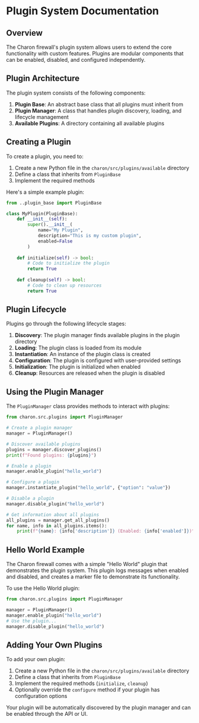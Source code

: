 # Plugin System Documentation

## Overview

The Charon firewall's plugin system allows users to extend the core functionality with custom features. Plugins are modular components that can be enabled, disabled, and configured independently.

## Plugin Architecture

The plugin system consists of the following components:

1. **Plugin Base**: An abstract base class that all plugins must inherit from
2. **Plugin Manager**: A class that handles plugin discovery, loading, and lifecycle management
3. **Available Plugins**: A directory containing all available plugins

## Creating a Plugin

To create a plugin, you need to:

1. Create a new Python file in the `charon/src/plugins/available` directory
2. Define a class that inherits from `PluginBase`
3. Implement the required methods

Here's a simple example plugin:

```python
from ..plugin_base import PluginBase

class MyPlugin(PluginBase):
    def __init__(self):
        super().__init__(
            name="My Plugin",
            description="This is my custom plugin",
            enabled=False
        )
    
    def initialize(self) -> bool:
        # Code to initialize the plugin
        return True
    
    def cleanup(self) -> bool:
        # Code to clean up resources
        return True
```

## Plugin Lifecycle

Plugins go through the following lifecycle stages:

1. **Discovery**: The plugin manager finds available plugins in the plugin directory
2. **Loading**: The plugin class is loaded from its module
3. **Instantiation**: An instance of the plugin class is created
4. **Configuration**: The plugin is configured with user-provided settings
5. **Initialization**: The plugin is initialized when enabled
6. **Cleanup**: Resources are released when the plugin is disabled

## Using the Plugin Manager

The `PluginManager` class provides methods to interact with plugins:

```python
from charon.src.plugins import PluginManager

# Create a plugin manager
manager = PluginManager()

# Discover available plugins
plugins = manager.discover_plugins()
print(f"Found plugins: {plugins}")

# Enable a plugin
manager.enable_plugin("hello_world")

# Configure a plugin
manager.instantiate_plugin("hello_world", {"option": "value"})

# Disable a plugin
manager.disable_plugin("hello_world")

# Get information about all plugins
all_plugins = manager.get_all_plugins()
for name, info in all_plugins.items():
    print(f"{name}: {info['description']} (Enabled: {info['enabled']})")
```

## Hello World Example

The Charon firewall comes with a simple "Hello World" plugin that demonstrates the plugin system. This plugin logs messages when enabled and disabled, and creates a marker file to demonstrate its functionality.

To use the Hello World plugin:

```python
from charon.src.plugins import PluginManager

manager = PluginManager()
manager.enable_plugin("hello_world")
# Use the plugin...
manager.disable_plugin("hello_world")
```

## Adding Your Own Plugins

To add your own plugin:

1. Create a new Python file in the `charon/src/plugins/available` directory
2. Define a class that inherits from `PluginBase`
3. Implement the required methods (`initialize`, `cleanup`)
4. Optionally override the `configure` method if your plugin has configuration options

Your plugin will be automatically discovered by the plugin manager and can be enabled through the API or UI. 